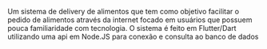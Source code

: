 Um sistema de delivery de alimentos que tem como objetivo facilitar o pedido de alimentos através da internet focado em usuários que possuem pouca familiaridade com tecnologia. O sistema é feito em Flutter/Dart utilizando uma api em Node.JS para conexão e consulta ao banco de dados
